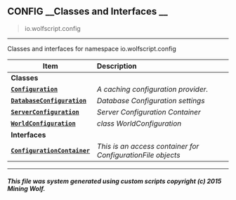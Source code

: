 ## CONFIG __Classes and Interfaces __

>io.wolfscript.config

---

Classes and interfaces for namespace io.wolfscript.config

Item | Description   
--- | :--- 
__Classes__|
__[`Configuration`](Configuration.md)__ | _A caching configuration provider._ 
__[`DatabaseConfiguration`](DatabaseConfiguration.md)__ | _Database Configuration settings_ 
__[`ServerConfiguration`](ServerConfiguration.md)__ | _Server Configuration Container_ 
__[`WorldConfiguration`](WorldConfiguration.md)__ | _class WorldConfiguration_ 
__Interfaces__|
__[`ConfigurationContainer`](ConfigurationContainer.md)__ | _This is an access container for ConfigurationFile objects_ 



---



##### This file was system generated using custom scripts copyright (c) 2015 Mining Wolf.
	

